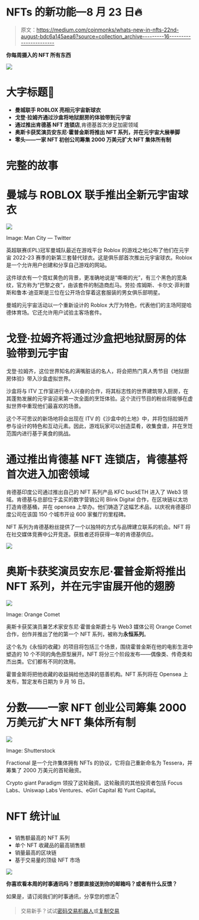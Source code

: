 # NFTs 的新功能—8 月 23 日🔥

> 原文：<https://medium.com/coinmonks/whats-new-in-nfts-22nd-august-bdc6a145aea6?source=collection_archive---------16----------------------->

**你每周摄入的 NFT 所有东西**

![](img/6a360ba257980610ce8ab264888aa4ed.png)

# 大字标题📰

*   **曼城联手 ROBLOX 亮相元宇宙新球衣**
*   **戈登·拉姆齐通过沙盒将地狱厨房的体验带到元宇宙**
*   **通过推出肯德基 NFT 连锁店**,肯德基首次涉足加密领域
*   **奥斯卡获奖演员安东尼·霍普金斯将推出 NFT 系列，并在元宇宙大展拳脚**
*   **零头——一家 NFT 初创公司筹集 2000 万美元扩大 NFT 集体所有制**

# 完整的故事

# 曼城与 ROBLOX 联手推出全新元宇宙球衣

![](img/58cd18939cd316faa8dbd5d357d7d1f9.png)

Image: Man City — Twitter

英超联赛(EPL)冠军曼城队最近在游戏平台 Roblox 的游戏之地公布了他们在元宇宙 2022-23 赛季的新第三套替代球衣。这是俱乐部首次推出元宇宙球衣。Roblox 是一个允许用户创建和分享自己游戏的网站。

这件球衣有一个霓虹黄色的背景，更准确地说是“嘶嘶的光”，有三个黑色的宽条纹，官方称为“巴黎之夜”，由该套件的制造商彪马。劳拉·库姆斯、卡尔文·菲利普斯和鲁本·迪亚斯是三位在公开场合穿着这套服装的男女俱乐部明星。

曼城的元宇宙活动以一个重新设计的 Roblox 大厅为特色，代表他们的主场阿提哈德体育场。它还允许用户试验主客场套件。

# 戈登·拉姆齐将通过沙盒把地狱厨房的体验带到元宇宙

戈登·拉姆齐，这位世界知名的满嘴脏话的名人，将会把热门真人秀节目《地狱厨房体验》带入沙盒虚拟世界。

沙盒将与 ITV 工作室进行令人兴奋的合作，将其标志性的世界建筑带入厨房，在其蓬勃发展的元宇宙迎来第一次全面的烹饪体验。这个流行节目的粉丝将能够在虚拟世界中重现他们最喜欢的场景。

这个不可思议的新场地将会出现在 ITV 的《沙盒中的土地》中，并将包括拉姆齐参与设计的特色和互动元素。因此，游戏玩家可以创造菜肴，收集食谱，并在烹饪范围内进行基于美食的挑战。

# 通过推出肯德基 NFT 连锁店，肯德基将首次进入加密领域

肯德基印度公司通过推出自己的 NFT 系列产品 KFC buckETH 进入了 Web3 领域。肯德基与总部位于孟买的数字营销公司 Blink Digital 合作，在区块链以太坊打造肯德基桶，并在 opensea 上举办。他们铸造了这幅艺术品，以庆祝肯德基印度公司在该国 150 个城市开设 600 家餐厅的里程碑。

NFT 系列为肯德基粉丝提供了一个以独特的方式与品牌建立联系的机会。NFT 将在社交媒体竞赛中公开竞逐。获胜者还将获得一年的肯德基供应。

![](img/1af90a8c9f055b7abfe0f94344ab01da.png)

# 奥斯卡获奖演员安东尼·霍普金斯将推出 NFT 系列，并在元宇宙展开他的翅膀

![](img/68612bfccb53fcf4c59ffea2ee09cc20.png)

Image: Orange Comet

奥斯卡获奖演员兼艺术家安东尼·霍普金斯爵士与 Web3 媒体公司 Orange Comet 合作，创作并推出了他的第一个 NFT 系列，被称为**永恒系列**。

这个名为《永恒的收藏》的项目将包括三个场景，围绕霍普金斯在他的电影生涯中塑造的 10 个不同的角色原型展开。NFT 将分三个阶段发布——偶像类、传奇类和杰出类。它们都有不同的效用。

霍普金斯将把他收藏的收益捐给他选择的慈善机构。NFT 系列将在 Opensea 上发布，暂定发布日期为 9 月 16 日。

# 分数——一家 NFT 创业公司筹集 2000 万美元扩大 NFT 集体所有制

![](img/c129691d5c844162beba1ca53379d0ef.png)

Image: Shutterstock

Fractional 是一个允许集体拥有 NFTs 的协议，它将自己重新命名为 Tessera，并筹集了 2000 万美元的首轮融资。

Crypto giant Paradigm 领投了这轮融资。这轮融资的其他投资者包括 Focus Labs、Uniswap Labs Ventures、eGirl Capital 和 Yunt Capital。

# NFT 统计📊

*   销售额最高的 NFT 系列
*   单个 NFT 收藏品的最高销售额
*   销量最高的区块链
*   基于交易量的顶级 NFT 市场

![](img/72a1341243a02fa7833b555f19713f50.png)

**你喜欢看本周的时事通讯吗？想要直接送到你的邮箱吗？或者有什么反馈？**

如果是，请订阅我们的时事通讯，分享您的想法👇

> 交易新手？试试[密码交易机器人](/coinmonks/crypto-trading-bot-c2ffce8acb2a)或[复制交易](/coinmonks/top-10-crypto-copy-trading-platforms-for-beginners-d0c37c7d698c)
